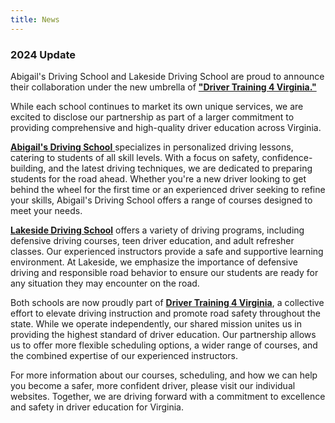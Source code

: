 ```yaml
---
title: News
---
```

### 2﻿024 Update

Abigail's Driving School and Lakeside Driving School are proud to announce their collaboration under the new umbrella of **["Driver Training 4 Virginia." ](https://drivertraining4virginia.com/)**

While each school continues to market its own unique services, we are excited to disclose our partnership as part of a larger commitment to providing comprehensive and high-quality driver education across Virginia.

[**Abigail's Driving School** ](https://abigailsdrivingschool.com/en/)specializes in personalized driving lessons, catering to students of all skill levels. With a focus on safety, confidence-building, and the latest driving techniques, we are dedicated to preparing students for the road ahead. Whether you're a new driver looking to get behind the wheel for the first time or an experienced driver seeking to refine your skills, Abigail's Driving School offers a range of courses designed to meet your needs.

**[Lakeside Driving School](https://www.lakesidedrivingschool.com/en/)** offers a variety of driving programs, including defensive driving courses, teen driver education, and adult refresher classes. Our experienced instructors provide a safe and supportive learning environment. At Lakeside, we emphasize the importance of defensive driving and responsible road behavior to ensure our students are ready for any situation they may encounter on the road.

Both schools are now proudly part of **[Driver Training 4 Virginia](https://drivertraining4virginia.com/)**, a collective effort to elevate driving instruction and promote road safety throughout the state. While we operate independently, our shared mission unites us in providing the highest standard of driver education. Our partnership allows us to offer more flexible scheduling options, a wider range of courses, and the combined expertise of our experienced instructors.

For more information about our courses, scheduling, and how we can help you become a safer, more confident driver, please visit our individual websites. Together, we are driving forward with a commitment to excellence and safety in driver education for Virginia.